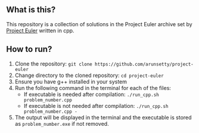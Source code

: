 ## What is this?

This repository is a collection of solutions in the Project Euler archive set by [Project Euler](https://projecteuler.net/archives) written in cpp.

## How to run?

1. Clone the repository: `git clone https://github.com/arunsetty/project-euler`
2. Change directory to the cloned repository: `cd project-euler`
3. Ensure you have g++ installed in your system
4. Run the following command in the terminal for each of the files:
    * If executable is needed after compilation: `./run_cpp.sh problem_number.cpp`
    * If executable is not needed after compilation: `./run_cpp.sh problem_number.cpp -`
5. The output will be displayed in the terminal and the executable is stored as `problem_number.exe` if not removed.